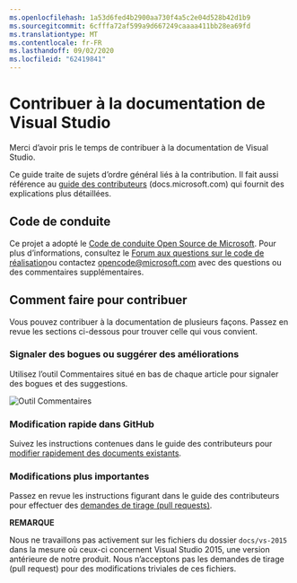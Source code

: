 ```yaml
---
ms.openlocfilehash: 1a53d6fed4b2900aa730f4a5c2e04d528b42d1b9
ms.sourcegitcommit: 6cfffa72af599a9d667249caaaa411bb28ea69fd
ms.translationtype: MT
ms.contentlocale: fr-FR
ms.lasthandoff: 09/02/2020
ms.locfileid: "62419841"
---
```

# <a name="contribute-to-visual-studio-documentation"></a>Contribuer à la documentation de Visual Studio

Merci d’avoir pris le temps de contribuer à la documentation de Visual Studio.

Ce guide traite de sujets d’ordre général liés à la contribution. Il fait aussi référence au [guide des contributeurs](https://docs.microsoft.com/contribute) (docs.microsoft.com) qui fournit des explications plus détaillées.

## <a name="code-of-conduct"></a>Code de conduite

Ce projet a adopté le [Code de conduite Open Source de Microsoft](https://opensource.microsoft.com/codeofconduct/). Pour plus d’informations, consultez le [Forum aux questions sur le code de réalisation](https://opensource.microsoft.com/codeofconduct/faq/)ou contactez [opencode@microsoft.com](mailto:opencode@microsoft.com) avec des questions ou des commentaires supplémentaires.

## <a name="how-can-i-contribute"></a>Comment faire pour contribuer

Vous pouvez contribuer à la documentation de plusieurs façons. Passez en revue les sections ci-dessous pour trouver celle qui vous convient.

### <a name="report-bugs-or-suggest-enhancements"></a>Signaler des bogues ou suggérer des améliorations

Utilisez l’outil Commentaires situé en bas de chaque article pour signaler des bogues et des suggestions.

![Outil Commentaires](media/feedback-tool.png)

### <a name="quick-edit-in-github"></a>Modification rapide dans GitHub

Suivez les instructions contenues dans le guide des contributeurs pour [modifier rapidement des documents existants](https://docs.microsoft.com/contribute/#quick-edits-to-existing-documents).

### <a name="larger-edits"></a>Modifications plus importantes

Passez en revue les instructions figurant dans le guide des contributeurs pour effectuer des [demandes de tirage (pull requests)](https://docs.microsoft.com/contribute/how-to-write-workflows-major#pull-request-processing).

**REMARQUE**

Nous ne travaillons pas activement sur les fichiers du dossier `docs/vs-2015` dans la mesure où ceux-ci concernent Visual Studio 2015, une version antérieure de notre produit. Nous n’acceptons pas les demandes de tirage (pull request) pour des modifications triviales de ces fichiers.
